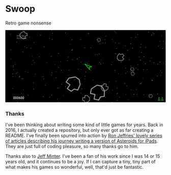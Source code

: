 # Swoop

Retro game nonsense

![Swoop screenshot](https://github.com/jezhiggins/swoop/blob/main/images/swoop.jpeg)

### Thanks

I've been thinking about writing some kind of little games for years. Back in 2016, I actually 
created a repository, but only ever got as far creating a README. I've finally been spurred into 
action by [Ron Jeffries' lovely series of 
articles describing his journey writing a version of Asteroids for iPads](https://ronjeffries.com/categories/asteroids/). 
They are just full of coding pleasure, so many thanks go to him.

Thanks also to [Jeff Minter](http://www.minotaurproject.co.uk/). I've been a fan of his work since 
I was 14 or 15 years old, and it continues to be a joy. If I can capture a tiny, tiny part 
of what makes his games so wonderful, well, that'd just be fantastic.

